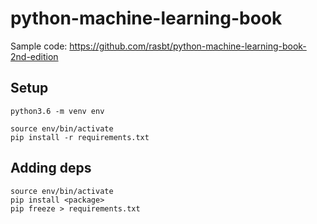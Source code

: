 # python-machine-learning-book

Sample code: https://github.com/rasbt/python-machine-learning-book-2nd-edition

## Setup

```
python3.6 -m venv env
```

```
source env/bin/activate
pip install -r requirements.txt
```

## Adding deps

```
source env/bin/activate
pip install <package>
pip freeze > requirements.txt
```
